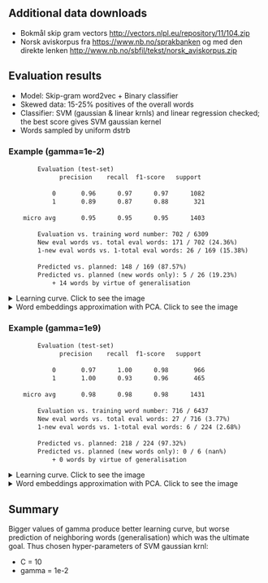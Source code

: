 ## Additional data downloads
* Bokmål skip gram vectors http://vectors.nlpl.eu/repository/11/104.zip
* Norsk aviskorpus fra https://www.nb.no/sprakbanken og med den direkte lenken http://www.nb.no/sbfil/tekst/norsk_aviskorpus.zip 
## Evaluation results
* Model: Skip-gram word2vec + Binary classifier
* Skewed data: 15-25% positives of the overall words 
* Classifier: SVM (gaussian & linear krnls) and linear regression checked; the best score gives SVM gaussian kernel
* Words sampled by uniform dstrb
    
### Example (gamma=1e-2)
```
        Evaluation (test-set)                                              
              precision    recall  f1-score   support              
                                                                   
            0       0.96      0.97      0.97      1082              
            1       0.89      0.87      0.88       321              
                                                                   
    micro avg       0.95      0.95      0.95      1403              
                                                                   
        Evaluation vs. training word number: 702 / 6309                    
        New eval words vs. total eval words: 171 / 702 (24.36%)            
        1-new eval words vs. 1-total eval words: 26 / 169 (15.38%)         
                                                                   
        Predicted vs. planned: 148 / 169 (87.57%)                          
        Predicted vs. planned (new words only): 5 / 26 (19.23%)            
            + 14 words by virtue of generalisation                          
``` 
<details>
 <summary>Learning curve. Click to see the image</summary>

   <img src="https://github.com/erithion/resource/blob/master/vocabulary-predictor-pic/learning_curve_gamma_small.PNG" width="640" height="480">
</details>
<details>
 <summary>Word embeddings approximation with PCA. Click to see the image</summary>

   <img src="https://github.com/erithion/resource/blob/master/vocabulary-predictor-pic/PCA_gamma_small.PNG" width="640" height="480">
</details>

### Example (gamma=1e9)
```
        Evaluation (test-set)                                                            
              precision    recall  f1-score   support                            
                                                                                 
            0       0.97      1.00      0.98       966                            
            1       1.00      0.93      0.96       465                            
                                                                                 
    micro avg       0.98      0.98      0.98      1431                            

        Evaluation vs. training word number: 716 / 6437                                  
        New eval words vs. total eval words: 27 / 716 (3.77%)                            
        1-new eval words vs. 1-total eval words: 6 / 224 (2.68%)                         
                                                                                 
        Predicted vs. planned: 218 / 224 (97.32%)                                        
        Predicted vs. planned (new words only): 0 / 6 (nan%)                             
            + 0 words by virtue of generalisation
```
<details>
 <summary>Learning curve. Click to see the image</summary>

   <img src="https://github.com/erithion/resource/blob/master/vocabulary-predictor-pic/learning_curve_gamma_big.PNG" width="640" height="480">
</details>
<details>
 <summary>Word embeddings approximation with PCA. Click to see the image</summary>

   <img src="https://github.com/erithion/resource/blob/master/vocabulary-predictor-pic/PCA_gamma_big.PNG" width="640" height="480">
</details>

## Summary
Bigger values of gamma produce better learning curve, but worse prediction of neighboring words (generalisation) which was the ultimate goal. Thus chosen hyper-parameters of SVM gaussian krnl:
* C = 10
* gamma = 1e-2
